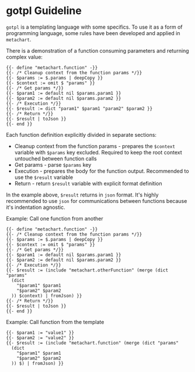 # gotpl Guideline

`gotpl` is a templating language with some specifics. To use it as a form of
programming language, some rules have been developed and applied in
`metachart`.

There is a demonstration of a function consuming parameters and returning
complex value:

```gotemplate
{{- define "metachart.function" -}}
{{- /* Cleanup context from the function params */}}
{{- $params := $.params | deepCopy }}
{{- $context := omit $ "params" }}
{{- /* Get params */}}
{{- $param1 := default nil $params.param1 }}
{{- $param2 := default nil $params.param2 }}
{{- /* Execution */}}
{{- $result := dict "param1" $param1 "param2" $param2 }}
{{- /* Return */}}
{{- $result | toJson }}
{{- end }}
```

Each function definition explicitly divided in separate sections:
- Cleanup context from the function params - prepares the `$context` variable
  with `$params` key excluded. Required to keep the root context untouched
  between function calls
- Get params - parse `$params` key
- Execution - prepares the body for the function output. Recommended to use the
  `$result` variable
- Return - return `$result` variable with explicit format definition

In the example above, `$result` returns in `json` format. It's highly
recommended to use `json` for communications between functions because it's
indentation agnostic.

Example: Call one function from another

```gotemplate
{{- define "metachart.function" -}}
{{- /* Cleanup context from the function params */}}
{{- $params := $.params | deepCopy }}
{{- $context := omit $ "params" }}
{{- /* Get params */}}
{{- $param1 := default nil $params.param1 }}
{{- $param2 := default nil $params.param2 }}
{{- /* Execution */}}
{{- $result := (include "metachart.otherFunction" (merge (dict "params"
  (dict
    "$param1" $param1
    "$param2" $param2
  )) $context) | fromJson) }}
{{- /* Return */}}
{{- $result | toJson }}
{{- end }}
```

Example: Call function from the template

```gotemplate
{{- $param1 := "value1" }}
{{- $param2 := "value2" }}
{{- $result := (include "metachart.function" (merge (dict "params"
  (dict
    "$param1" $param1
    "$param2" $param2
  )) $) | fromJson) }}
```
